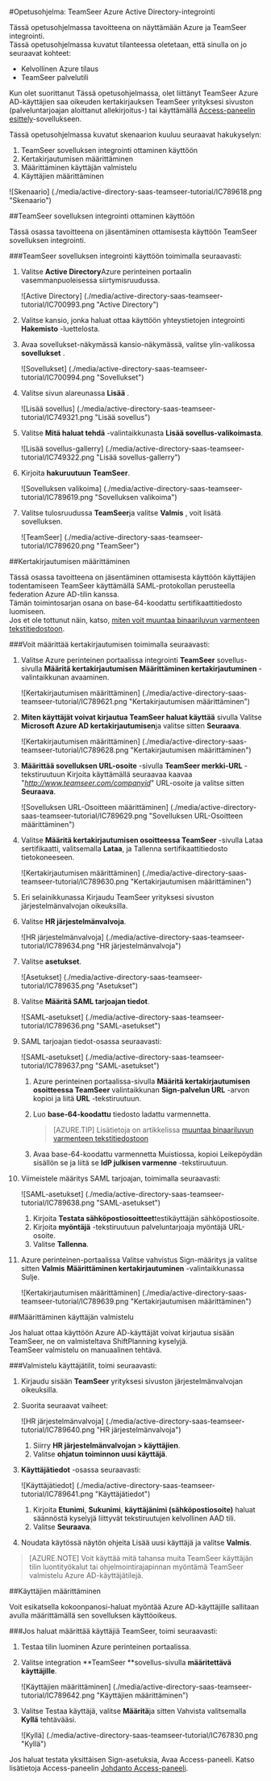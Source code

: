 <properties 
    pageTitle="Opetusohjelma: Azure Active Directory-integrointi TeamSeer | Microsoft Azure" 
    description="Opettele käyttämään TeamSeer Azure Active Directory-hakemistosta käyttöön kertakirjautumisen, automaattinen valmistelu ja lisää!" 
    services="active-directory" 
    authors="jeevansd"  
    documentationCenter="na" 
    manager="femila"/>
<tags 
    ms.service="active-directory" 
    ms.devlang="na" 
    ms.topic="article" 
    ms.tgt_pltfrm="na" 
    ms.workload="identity" 
    ms.date="09/11/2016" 
    ms.author="jeedes" />

#<a name="tutorial-azure-active-directory-integration-with-teamseer"></a>Opetusohjelma: TeamSeer Azure Active Directory-integrointi
  
Tässä opetusohjelmassa tavoitteena on näyttämään Azure ja TeamSeer integrointi.  
Tässä opetusohjelmassa kuvatut tilanteessa oletetaan, että sinulla on jo seuraavat kohteet:

-   Kelvollinen Azure tilaus
-   TeamSeer palvelutili
  
Kun olet suorittanut Tässä opetusohjelmassa, olet liittänyt TeamSeer Azure AD-käyttäjien saa oikeuden kertakirjauksen TeamSeer yrityksesi sivuston (palveluntarjoajan aloittanut allekirjoitus-) tai käyttämällä [Access-paneelin esittely](active-directory-saas-access-panel-introduction.md)-sovellukseen.
  
Tässä opetusohjelmassa kuvatut skenaarion kuuluu seuraavat hakukyselyn:

1.  TeamSeer sovelluksen integrointi ottaminen käyttöön
2.  Kertakirjautumisen määrittäminen
3.  Määrittäminen käyttäjän valmistelu
4.  Käyttäjien määrittäminen

![Skenaario] (./media/active-directory-saas-teamseer-tutorial/IC789618.png "Skenaario")

##<a name="enabling-the-application-integration-for-teamseer"></a>TeamSeer sovelluksen integrointi ottaminen käyttöön
  
Tässä osassa tavoitteena on jäsentäminen ottamisesta käyttöön TeamSeer sovelluksen integrointi.

###<a name="to-enable-the-application-integration-for-teamseer-perform-the-following-steps"></a>TeamSeer sovelluksen integrointi käyttöön toimimalla seuraavasti:

1.  Valitse **Active Directory**Azure perinteinen portaalin vasemmanpuoleisessa siirtymisruudussa.

    ![Active Directory] (./media/active-directory-saas-teamseer-tutorial/IC700993.png "Active Directory")

2.  Valitse kansio, jonka haluat ottaa käyttöön yhteystietojen integrointi **Hakemisto** -luettelosta.

3.  Avaa sovellukset-näkymässä kansio-näkymässä, valitse ylin-valikossa **sovellukset** .

    ![Sovellukset] (./media/active-directory-saas-teamseer-tutorial/IC700994.png "Sovellukset")

4.  Valitse sivun alareunassa **Lisää** .

    ![Lisää sovellus] (./media/active-directory-saas-teamseer-tutorial/IC749321.png "Lisää sovellus")

5.  Valitse **Mitä haluat tehdä** -valintaikkunasta **Lisää sovellus-valikoimasta**.

    ![Lisää sovellus-gallerry] (./media/active-directory-saas-teamseer-tutorial/IC749322.png "Lisää sovellus-gallerry")

6.  Kirjoita **hakuruutuun** **TeamSeer**.

    ![Sovelluksen valikoima] (./media/active-directory-saas-teamseer-tutorial/IC789619.png "Sovelluksen valikoima")

7.  Valitse tulosruudussa **TeamSeer**ja valitse **Valmis** , voit lisätä sovelluksen.

    ![TeamSeer] (./media/active-directory-saas-teamseer-tutorial/IC789620.png "TeamSeer")

##<a name="configuring-single-sign-on"></a>Kertakirjautumisen määrittäminen
  
Tässä osassa tavoitteena on jäsentäminen ottamisesta käyttöön käyttäjien todentamiseen TeamSeer käyttämällä SAML-protokollan perusteella federation Azure AD-tilin kanssa.  
Tämän toimintosarjan osana on base-64-koodattu sertifikaattitiedosto luomiseen.  
Jos et ole tottunut näin, katso, [miten voit muuntaa binaariluvun varmenteen tekstitiedostoon](http://youtu.be/PlgrzUZ-Y1o).

###<a name="to-configure-single-sign-on-perform-the-following-steps"></a>Voit määrittää kertakirjautumisen toimimalla seuraavasti:

1.  Valitse Azure perinteinen portaalissa integrointi **TeamSeer** sovellus-sivulla **Määritä kertakirjautumisen** **Määrittäminen kertakirjautuminen** -valintaikkunan avaaminen.

    ![Kertakirjautumisen määrittäminen] (./media/active-directory-saas-teamseer-tutorial/IC789621.png "Kertakirjautumisen määrittäminen")

2.  **Miten käyttäjät voivat kirjautua TeamSeer haluat käyttää** sivulla Valitse **Microsoft Azure AD kertakirjautumisen**ja valitse sitten **Seuraava**.

    ![Kertakirjautumisen määrittäminen] (./media/active-directory-saas-teamseer-tutorial/IC789628.png "Kertakirjautumisen määrittäminen")

3.  **Määrittää sovelluksen URL-osoite** -sivulla **TeamSeer merkki-URL** -tekstiruutuun Kirjoita käyttämällä seuraavaa kaavaa "*http://www.teamseer.com/companyid*" URL-osoite ja valitse sitten **Seuraava**.

    ![Sovelluksen URL-Osoitteen määrittäminen] (./media/active-directory-saas-teamseer-tutorial/IC789629.png "Sovelluksen URL-Osoitteen määrittäminen")

4.  Valitse **Määritä kertakirjautumisen osoitteessa TeamSeer** -sivulla Lataa sertifikaatti, valitsemalla **Lataa**, ja Tallenna sertifikaattitiedosto tietokoneeseen.

    ![Kertakirjautumisen määrittäminen] (./media/active-directory-saas-teamseer-tutorial/IC789630.png "Kertakirjautumisen määrittäminen")

5.  Eri selainikkunassa Kirjaudu TeamSeer yrityksesi sivuston järjestelmänvalvojan oikeuksilla.

6.  Valitse **HR järjestelmänvalvoja**.

    ![HR järjestelmänvalvoja] (./media/active-directory-saas-teamseer-tutorial/IC789634.png "HR järjestelmänvalvoja")

7.  Valitse **asetukset**.

    ![Asetukset] (./media/active-directory-saas-teamseer-tutorial/IC789635.png "Asetukset")

8.  Valitse **Määritä SAML tarjoajan tiedot**.

    ![SAML-asetukset] (./media/active-directory-saas-teamseer-tutorial/IC789636.png "SAML-asetukset")

9.  SAML tarjoajan tiedot-osassa seuraavasti:

    ![SAML-asetukset] (./media/active-directory-saas-teamseer-tutorial/IC789637.png "SAML-asetukset")

    1.  Azure perinteinen portaalissa-sivulla **Määritä kertakirjautumisen osoitteessa TeamSeer** valintaikkunan **Sign-palvelun URL** -arvon kopioi ja liitä **URL** -tekstiruutuun.
    2.  Luo **base-64-koodattu** tiedosto ladattu varmennetta.  

        >[AZURE.TIP] Lisätietoja on artikkelissa [muuntaa binaariluvun varmenteen tekstitiedostoon](http://youtu.be/PlgrzUZ-Y1o)

    3.  Avaa base-64-koodattu varmennetta Muistiossa, kopioi Leikepöydän sisällön se ja liitä se **IdP julkisen varmenne** -tekstiruutuun.

10. Viimeistele määritys SAML tarjoajan, toimimalla seuraavasti:

    ![SAML-asetukset] (./media/active-directory-saas-teamseer-tutorial/IC789638.png "SAML-asetukset")

    1.  Kirjoita **Testata sähköpostiosoitteet**testikäyttäjän sähköpostiosoite.
    2.  Kirjoita **myöntäjä** -tekstiruutuun palveluntarjoaja myöntäjä URL-osoite.
    3.  Valitse **Tallenna**.

11. Azure perinteinen-portaalissa Valitse vahvistus Sign-määritys ja valitse sitten **Valmis** **Määrittäminen kertakirjautuminen** -valintaikkunassa Sulje.

    ![Kertakirjautumisen määrittäminen] (./media/active-directory-saas-teamseer-tutorial/IC789639.png "Kertakirjautumisen määrittäminen")

##<a name="configuring-user-provisioning"></a>Määrittäminen käyttäjän valmistelu
  
Jos haluat ottaa käyttöön Azure AD-käyttäjät voivat kirjautua sisään TeamSeer, ne on valmisteltava ShiftPlanning kyselyjä.  
TeamSeer valmistelu on manuaalinen tehtävä.

###<a name="to-provision-a-user-accounts-perform-the-following-steps"></a>Valmistelu käyttäjätilit, toimi seuraavasti:

1.  Kirjaudu sisään **TeamSeer** yrityksesi sivuston järjestelmänvalvojan oikeuksilla.

2.  Suorita seuraavat vaiheet:

    ![HR järjestelmänvalvoja] (./media/active-directory-saas-teamseer-tutorial/IC789640.png "HR järjestelmänvalvoja")

    1.  Siirry **HR järjestelmänvalvojan \> käyttäjien**.
    2.  Valitse **ohjatun toiminnon uusi käyttäjä**.

3.  **Käyttäjätiedot** -osassa seuraavasti:

    ![Käyttäjätiedot] (./media/active-directory-saas-teamseer-tutorial/IC789641.png "Käyttäjätiedot")

    1.  Kirjoita **Etunimi**, **Sukunimi**, **käyttäjänimi (sähköpostiosoite)** haluat säännöstä kyselyjä liittyvät tekstiruutujen kelvollinen AAD tili.
    2.  Valitse **Seuraava**.

4.  Noudata käytössä näytön ohjeita Lisää uusi käyttäjä ja valitse **Valmis**.

>[AZURE.NOTE] Voit käyttää mitä tahansa muita TeamSeer käyttäjän tilin luontityökalut tai ohjelmointirajapinnan myöntämä TeamSeer valmistelu Azure AD-käyttäjätilejä.

##<a name="assigning-users"></a>Käyttäjien määrittäminen
  
Voit esikatsella kokoonpanosi-haluat myöntää Azure AD-käyttäjille sallitaan avulla määrittämällä sen sovelluksen käyttöoikeus.

###<a name="to-assign-users-to-teamseer-perform-the-following-steps"></a>Jos haluat määrittää käyttäjiä TeamSeer, toimi seuraavasti:

1.  Testaa tilin luominen Azure perinteinen portaalissa.

2.  Valitse integration **TeamSeer **sovellus-sivulla **määritettävä käyttäjille**.

    ![Käyttäjien määrittäminen] (./media/active-directory-saas-teamseer-tutorial/IC789642.png "Käyttäjien määrittäminen")

3.  Valitse Testaa käyttäjä, valitse **Määritä**ja sitten Vahvista valitsemalla **Kyllä** tehtävääsi.

    ![Kyllä] (./media/active-directory-saas-teamseer-tutorial/IC767830.png "Kyllä")
  
Jos haluat testata yksittäisen Sign-asetuksia, Avaa Access-paneeli. Katso lisätietoja Access-paneelin [Johdanto Access-paneeli](active-directory-saas-access-panel-introduction.md).